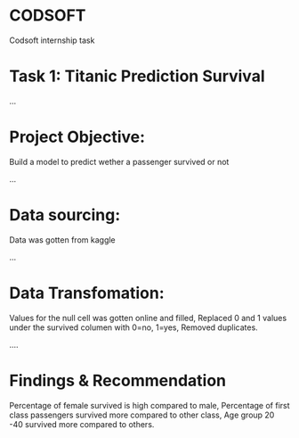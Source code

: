 # CODSOFT
Codsoft internship task

# Task 1: Titanic Prediction Survival


...
# Project Objective:
Build a model to predict wether a passenger survived or not


...
# Data sourcing:
Data was gotten from kaggle


...
# Data Transfomation:
Values for the null cell was gotten online and filled, 
Replaced 0 and 1 values under the survived columen with 0=no, 1=yes,
Removed duplicates.


....
# Findings & Recommendation
Percentage of female survived is high compared to male,
Percentage of first class passengers survived more compared to other class,
Age group 20 -40 survived more compared to others.




